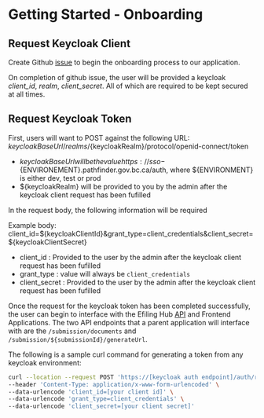 # Getting Started - Onboarding

## Request Keycloak Client

Create Github [issue]() to begin the onboarding process to our application.

On completion of github issue, the user will be provided a keycloak *client_id*, *realm*, *client_secret*. All of which are required to be kept secured at all times.

## Request Keycloak Token

First, users will want to POST against the following URL: ${keycloakBaseUrl}/realms/${keycloakRealm}/protocol/openid-connect/token

- ${keycloakBaseUrl} will be the value https://sso-${ENVIRONEMENT}.pathfinder.gov.bc.ca/auth, where ${ENVIRONMENT} is either dev, test or prod
- ${keycloakRealm} will be provided to you by the admin after the keycloak client request has been fufilled

In the request body, the following information will be required

Example body: client_id=${keycloakClientId}&grant_type=client_credentials&client_secret=${keycloakClientSecret}

- client_id : Provided to the user by the admin after the keycloak client request has been fufilled
- grant_type : value will always be `client_credentials`
- client_secret : Provided to the user by the admin after the keycloak client request has been fufilled

Once the request for the keycloak token has been completed successfully, the user can begin to interface with the Efiling Hub [API](https://editor.swagger.io/?url=https://raw.githubusercontent.com/bcgov/jag-file-submission/master/src/backend/efiling-api/jag-efiling-api.yaml) and Frontend Applications. The two API endpoints that a parent application will interface with are the `/submission/documents` and `/submission/${submissionId}/generateUrl`.

The following is a sample curl command for generating a token from any keycloak environment:

``` bash
curl --location --request POST 'https://[keycloak auth endpoint]/auth/realms/[keycloak-realm]/protocol/openid-connect/token' \
--header 'Content-Type: application/x-www-form-urlencoded' \
--data-urlencode 'client_id=[your client id]' \
--data-urlencode 'grant_type=client_credentials' \
--data-urlencode 'client_secret=[your client secret]'
```
